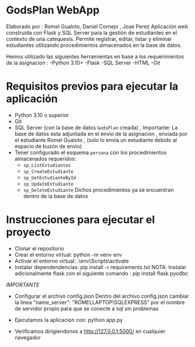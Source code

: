 # GodsPlan WebApp
Elaborado por : Romel Gualoto, Daniel Cornejo , Jose Perez 
Aplicación web construida con Flask y SQL Server para la gestión de estudiantes en el contexto de una catequesis. Permite registrar, editar, listar y eliminar estudiantes utilizando procedimientos almacenados  en la base de datos.

Hemos utilizado las siguientes herramientas en base a los requerimientos de la asignacion   :
-Python 3.10+
-Flask
-SQL Server
-HTML 
-Git

# Requisitos previos para ejecutar la aplicación
- Python 3.10 o superior
- Git
- SQL Server (con la base de datos `GodsPlan` creada) , 
Importante: La base de datos esta adjuntada en el envio de la asignacion , enviada por el estudiante Romel Gualoto , (solo lo envia un estudiante debido al espacio de buzon de envio)
- Tener configurado el esquema `persona` con los procedimientos almacenados requeridos:
  - `sp_ListEstudiantes`
  - `sp_CreateEstudiante`
  - `sp_GetEstudianteById`
  - `sp_UpdateEstudiante`
  - `sp_DeleteEstudiante`
Dichos procedimientos ya se encuentran dentro de la base de datos 

# Instrucciones para ejecutar el proyecto
- Clonar el repositorio
- Crear el entorno virtual: python -m venv env
- Activar el entorno virtual:  .\env\Scripts\activate
- Instalar dependendencias: pip install -r requirements.txt
NOTA: Instalar adicionalmente flask con el siguiente comando : pip install flask pyodbc 

*IMPORTANTE*

- Configurar el archivo config.json
Dentro del archivo config.json cambiar la linea "name_server": "ROMELLAPTOP\\SQLEXPRESS" por el nombre de servidor propio para que se conecte a sql sin problemas 

- Ejecutamos la aplicacion con: python app.py
- Verificamos dirigiendonos a http://127.0.0.1:5000/ en cualquier navegador 
